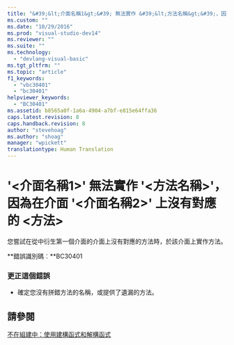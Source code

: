 ```yaml
---
title: "&#39;&lt;介面名稱1&gt;&#39; 無法實作 &#39;&lt;方法名稱&gt;&#39;，因為在介面 &#39;&lt;介面名稱2&gt;&#39; 上沒有對應的 &lt;方法&gt; | Microsoft Docs"
ms.custom: ""
ms.date: "10/29/2016"
ms.prod: "visual-studio-dev14"
ms.reviewer: ""
ms.suite: ""
ms.technology: 
  - "devlang-visual-basic"
ms.tgt_pltfrm: ""
ms.topic: "article"
f1_keywords: 
  - "vbc30401"
  - "bc30401"
helpviewer_keywords: 
  - "BC30401"
ms.assetid: b8565a0f-1a6a-4904-a7bf-e815e64ffa36
caps.latest.revision: 8
caps.handback.revision: 8
author: "stevehoag"
ms.author: "shoag"
manager: "wpickett"
translationtype: Human Translation
---
```

# &#39;&lt;介面名稱1&gt;&#39; 無法實作 &#39;&lt;方法名稱&gt;&#39;，因為在介面 &#39;&lt;介面名稱2&gt;&#39; 上沒有對應的 &lt;方法&gt;
您嘗試在從中衍生第一個介面的介面上沒有對應的方法時，於該介面上實作方法。  
  
 **錯誤識別碼︰**BC30401  
  
### 更正這個錯誤  
  
-   確定您沒有拼錯方法的名稱，或提供了遺漏的方法。  
  
## 請參閱  
 [不在組建中：使用建構函式和解構函式](http://msdn.microsoft.com/zh-tw/548eebe1-86c4-4377-b2f5-447cb8be3d90)